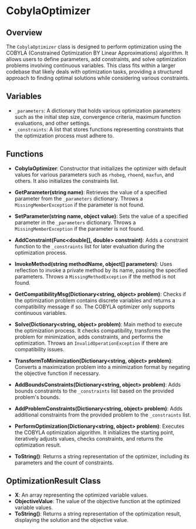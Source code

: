 # CobylaOptimizer

## Overview
The `CobylaOptimizer` class is designed to perform optimization using the COBYLA (Constrained Optimization BY Linear Approximations) algorithm. It allows users to define parameters, add constraints, and solve optimization problems involving continuous variables. This class fits within a larger codebase that likely deals with optimization tasks, providing a structured approach to finding optimal solutions while considering various constraints.

## Variables
- `_parameters`: A dictionary that holds various optimization parameters such as the initial step size, convergence criteria, maximum function evaluations, and other settings.
- `_constraints`: A list that stores functions representing constraints that the optimization process must adhere to.

## Functions
- **CobylaOptimizer**: Constructor that initializes the optimizer with default values for various parameters such as `rhobeg`, `rhoend`, `maxfun`, and others. It also initializes the constraints list.
  
- **GetParameter(string name)**: Retrieves the value of a specified parameter from the `_parameters` dictionary. Throws a `MissingMemberException` if the parameter is not found.
  
- **SetParameter(string name, object value)**: Sets the value of a specified parameter in the `_parameters` dictionary. Throws a `MissingMemberException` if the parameter is not found.
  
- **AddConstraint(Func<double[], double> constraint)**: Adds a constraint function to the `_constraints` list for later evaluation during the optimization process.
  
- **InvokeMethod(string methodName, object[] parameters)**: Uses reflection to invoke a private method by its name, passing the specified parameters. Throws a `MissingMethodException` if the method is not found.
  
- **GetCompatibilityMsg(Dictionary<string, object> problem)**: Checks if the optimization problem contains discrete variables and returns a compatibility message if so. The COBYLA optimizer only supports continuous variables.
  
- **Solve(Dictionary<string, object> problem)**: Main method to execute the optimization process. It checks compatibility, transforms the problem for minimization, adds constraints, and performs the optimization. Throws an `InvalidOperationException` if there are compatibility issues.
  
- **TransformToMinimization(Dictionary<string, object> problem)**: Converts a maximization problem into a minimization format by negating the objective function if necessary.
  
- **AddBoundsConstraints(Dictionary<string, object> problem)**: Adds bounds constraints to the `_constraints` list based on the provided problem's bounds.
  
- **AddProblemConstraints(Dictionary<string, object> problem)**: Adds additional constraints from the provided problem to the `_constraints` list.
  
- **PerformOptimization(Dictionary<string, object> problem)**: Executes the COBYLA optimization algorithm. It initializes the starting point, iteratively adjusts values, checks constraints, and returns the optimization result.
  
- **ToString()**: Returns a string representation of the optimizer, including its parameters and the count of constraints.

## OptimizationResult Class
- **X**: An array representing the optimized variable values.
- **ObjectiveValue**: The value of the objective function at the optimized variable values.
- **ToString()**: Returns a string representation of the optimization result, displaying the solution and the objective value.